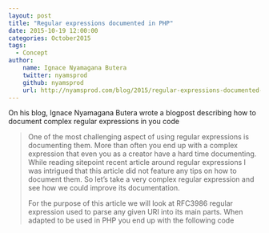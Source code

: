 ```yaml
---
layout: post
title: "Regular expressions documented in PHP"
date: 2015-10-19 12:00:00
categories: October2015
tags:
  - Concept
author:
    name: Ignace Nyamagana Butera
    twitter: nyamsprod
    github: nyamsprod
    url: http://nyamsprod.com/blog/2015/regular-expressions-documented-in-php/
---
```


On his blog, Ignace Nyamagana Butera wrote a blogpost describing how to document complex regular expressions in you code

> One of the most challenging aspect of using regular expressions is documenting them. More than often you end up with a complex expression that even you as a creator have a hard time documenting. While reading sitepoint recent article around regular expressions I was intrigued that this article did not feature any tips on how to document them.  So let’s take a very complex regular expression and see how we could improve its documentation.
>
> For the purpose of this article we will look at RFC3986 regular expression used to parse any given URI into its main parts. When adapted to be used in PHP you end up with the following code